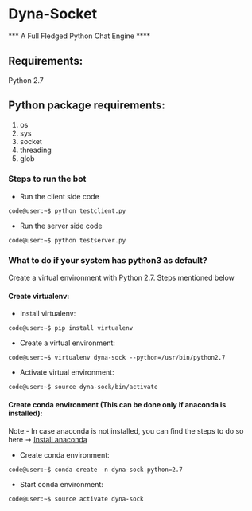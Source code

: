 # Dyna-Socket
*** A Full Fledged Python Chat Engine ****

## Requirements:

  Python 2.7

## Python package requirements:

1. os
2. sys
3. socket
4. threading
5. glob


### Steps to run the bot

* Run the client side code
```console
code@user:~$ python testclient.py
```
* Run the server side code
```console
code@user:~$ python testserver.py
```

### What to do if your system has python3 as default?
Create a virtual environment with Python 2.7. Steps mentioned below

#### Create virtualenv:
* Install virtualenv:
```console
code@user:~$ pip install virtualenv
```
* Create a virtual environment:
```console
code@user:~$ virtualenv dyna-sock --python=/usr/bin/python2.7
```
* Activate virtual environment:
```console
code@user:~$ source dyna-sock/bin/activate
```

#### Create conda environment (This can be done only if anaconda is installed):
Note:- In case anaconda is not installed, you can find the steps to do so here -> [Install anaconda](https://docs.anaconda.com/anaconda/user-guide/faq/#anaconda-faq-35)

* Create conda environment:
```console
code@user:~$ conda create -n dyna-sock python=2.7
```
* Start conda environment:
```console
code@user:~$ source activate dyna-sock
```
